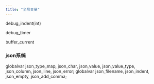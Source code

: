 ```yaml
---
title: "全局变量"
---
```

debug_indent(int)

debug_timer

buffer_current


### json系统
globalvar json_type_map, json_char, json_value, json_value_type, json_column, json_line, json_error;
globalvar json_filename, json_indent, json_empty, json_add_comma;

